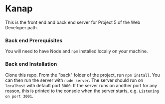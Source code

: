 # Kanap #

This is the front end and back end server for Project 5 of the Web Developer path.

### Back end Prerequisites ###

You will need to have Node and `npm` installed locally on your machine.


### Back end Installation ###

Clone this repo. From the "back" folder of the project, run `npm install`. You 
can then run the server with `node server`. 
The server should run on `localhost` with default port `3000`. If the
server runs on another port for any reason, this is printed to the
console when the server starts, e.g. `Listening on port 3001`.
